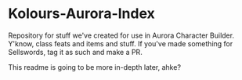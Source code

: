 # Kolours-Aurora-Index
Repository for stuff we've created for use in Aurora Character Builder. Y'know, class feats and items and stuff.
If you've made something for Sellswords, tag it as such and make a PR.

This readme is going to be more in-depth later, ahke? 
